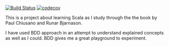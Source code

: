[![Build Status](https://travis-ci.org/bilalwahla/fp-in-scala.svg?branch=master)](https://travis-ci.org/bilalwahla/fp-in-scala) [![codecov](https://codecov.io/gh/bilalwahla/fp-in-scala/branch/master/graph/badge.svg)](https://codecov.io/gh/bilalwahla/fp-in-scala)

This is a project about learning Scala as I study through the the book by Paul Chiusano and Runar Bjarnason. 

I have used BDD approach in an attempt to understand explained concepts as well as I could. BDD gives me a great playground to experiment.